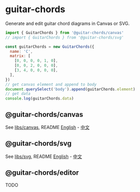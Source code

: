 # guitar-chords

Generate and edit guitar chord diagrams in Canvas or SVG.

```js
import { GuitarChords } from '@guitar-chords/canvas'
// import { GuitarChords } from '@guitar-chords/svg'

const guitarChords = new GuitarChords({
  name: 'C',
  matrix: [
    [0, 0, 0, 0, 1, 0],
    [0, 0, 2, 0, 0, 0],
    [3, 4, 0, 0, 0, 0],
  ],
})
// get canvas element and append to body
document.querySelect('body').append(guitarChords.element)
// get data
console.log(guitarChords.data)
```

## @guitar-chords/canvas

See [libs/canvas](./libs/canvas), README [English](./libs/canvas/README.md) - [中文](./libs/canvas/README_CN.md)

## @guitar-chords/svg

See [libs/svg](./libs/svg), README [English](./libs/svg/README.md) - [中文](./libs/svg/README_CN.md)

## @guitar-chords/editor

TODO
